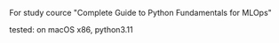 For study cource "Complete Guide to Python Fundamentals for MLOps"

tested: on macOS x86, python3.11
